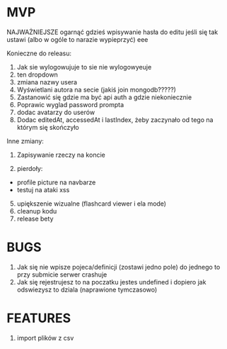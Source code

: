 # MVP

NAJWAŻNIEJSZE ogarnąć gdzieś wpisywanie hasła do editu jeśli się tak ustawi (albo w ogóle to narazie wypieprzyć)
eee

Konieczne do releasu:
1. Jak sie wylogowujuje to sie nie wylogowyeuje
2. ten dropdown
3. zmiana nazwy usera
2. Wyświetlani autora na secie (jakiś join mongodb?????)
3. Zastanowić się gdzie ma być api auth a gdzie niekoniecznie
3. Poprawic wyglad password prompta
4. dodac avatarzy do userów
5. Dodac editedAt, accessedAt i lastIndex, żeby zaczynało od tego na którym się skończyło

Inne zmiany:
1. Zapisywanie rzeczy na koncie

4. pierdoły:
- profile picture na navbarze
- testuj na ataki xss
5. upiększenie wizualne (flashcard viewer i ela mode)
6. cleanup kodu
7. release bety

# BUGS
1. Jak się nie wpisze pojeca/definicji (zostawi jedno pole) do jednego to przy submicie serwer crashuje
2. Jak się rejestrujesz to na poczatku jestes undefined i dopiero jak odswiezysz to dziala (naprawione tymczasowo)

# FEATURES
1. import plików z csv





